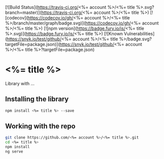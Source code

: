 [![Build Status](https://travis-ci.org/<%= account %>/<%= title %>.svg?branch=master)](https://travis-ci.org/<%= account %>/<%= title %>)
[![codecov](https://codecov.io/gh/<%= account %>/<%= title %>/branch/master/graph/badge.svg)](https://codecov.io/gh/<%= account %>/<%= title %>)
[![npm version](https://badge.fury.io/js/<%= title %>.svg)](https://badge.fury.io/js/<%= title %>)
[![Known Vulnerabilities](https://snyk.io/test/github/<%= account %>/<%= title %>/badge.svg?targetFile=package.json)](https://snyk.io/test/github/<%= account %>/<%= title %>?targetFile=package.json)
# <%= title %>

Library with ...

## Installing the library

```bash
npm install <%= title %> --save
```

## Working with the repo


```bash
git clone https://github.com/<%= account %>/<%= title %>.git
cd <%= title %>
npm install
ng serve
```
